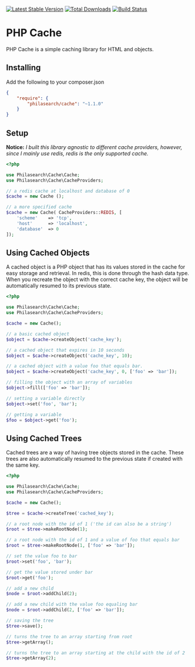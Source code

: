 [![Latest Stable Version](https://poser.pugx.org/philasearch/cache/version.svg)](https://packagist.org/packages/philasearch/cache)
[![Total Downloads](https://poser.pugx.org/philasearch/cache/downloads.svg)](https://packagist.org/packages/philasearch/cache)
[![Build Status](https://travis-ci.org/philasearch/php-cache.png?branch=master)](https://travis-ci.org/philasearch/php-cache)

# PHP Cache

PHP Cache is a simple caching library for HTML and objects.

## Installing

Add the following to your composer.json

```json
{
    "require": {
        "philasearch/cache": "~1.1.0"
    }
}
```

## Setup

**Notice:** *I built this library agnostic to different cache providers, however, since I mainly use redis, redis is the only supported cache.*

```php
<?php

use Philasearch\Cache\Cache;
use Philasearch\Cache\CacheProviders;

// a redis cache at localhost and database of 0
$cache = new Cache ();

// a more specified cache
$cache = new Cache( CacheProviders::REDIS, [
    'scheme'    => 'tcp',
    'host'      => 'localhost',
    'database'  => 0
]);
```

## Using Cached Objects

A cached object is a PHP object that has its values stored in the cache for easy storage and retrieval. In redis, this
is done through the hash data type. When you recreate the object with the correct cache key, the object will be automatically
resumed to its previous state.

```php
<?php

use Philasearch\Cache\Cache;
use Philasearch\Cache\CacheProviders;

$cache = new Cache();

// a basic cached object
$object = $cache->createObject('cache_key'); 

// a cached object that expires in 10 seconds
$object = $cache->createObject('cache_key', 10);

// a cached object with a value foo that equals bar.
$object = $cache->createObject('cache_key', 0, ['foo' => 'bar']);

// filling the object with an array of variables
$object->fill(['foo' => 'bar']);

// setting a variable directly
$object->set('foo', 'bar');

// getting a variable
$foo = $object->get('foo');
```

## Using Cached Trees

Cached trees are a way of having tree objects stored in the cache. These trees are also automatically resumed to the 
previous state if created with the same key.

```php
<?php

use Philasearch\Cache\Cache;
use Philasearch\Cache\CacheProviders;

$cache = new Cache();

$tree = $cache->createTree('cached_key');

// a root node with the id of 1 ('the id can also be a string')
$root = $tree->makeRootNode(1);

// a root node with the id of 1 and a value of foo that equals bar
$root = $tree->makeRootNode(1, ['foo' => 'bar']);

// set the value foo to bar
$root->set('foo', 'bar');

// get the value stored under bar
$root->get('foo');

// add a new child
$node = $root->addChild(2);

// add a new child with the value foo equaling bar
$node = $root->addChild(2, ['foo' => 'bar']);

// saving the tree
$tree->save();

// turns the tree to an array starting from root
$tree->getArray();

// turns the tree to an array starting at the child with the id of 2
$tree->getArray(2);
```
